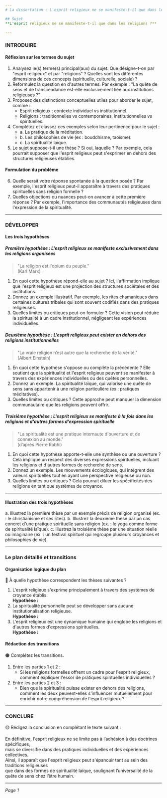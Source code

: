 ```yaml
---
# La dissertation : L'esprit religieux ne se manifeste-t-il que dans les religions ?

## Sujet
**L'esprit religieux ne se manifeste-t-il que dans les religions ?**

---
```


### INTRODUIRE

#### Réflexion sur les termes du sujet

1. Analysez le(s) terme(s) principal(aux) du sujet. Que désigne-t-on par "esprit religieux" et par "religions" ? Quelles sont les différentes dimensions de ces concepts (spirituelle, culturelle, sociale) ?
2. Reformulez la question en d'autres termes. Par exemple : "La quête de sens et de transcendance est-elle exclusivement liée aux institutions religieuses ?"
3. Proposez des distinctions conceptuelles utiles pour aborder le sujet, comme :
   - Esprit religieux : contexte individuel vs institutionnel.
   - Religions : traditionnelles vs contemporaines, institutionnelles vs spirituelles.
4. Complétez et classez ces exemples selon leur pertinence pour le sujet :
   - a. La pratique de la méditation.
   - b. Les philosophies de vie (ex : bouddhisme, taoïsme).
   - c. La spiritualité laïque.
5. Le sujet suppose-t-il une thèse ? Si oui, laquelle ? Par exemple, cela pourrait supposer que l'esprit religieux peut s'exprimer en dehors des structures religieuses établies.

#### Formulation du problème

6. Quelle serait votre réponse spontanée à la question posée ? Par exemple, l'esprit religieux peut-il apparaître à travers des pratiques spirituelles sans religion formelle ?
7. Quelles objections ou nuances peut-on avancer à cette première réponse ? Par exemple, l'importance des communautés religieuses dans l'expression de la spiritualité.

---

### DÉVELOPPER

#### Les trois hypothèses

##### Première hypothèse : L'esprit religieux se manifeste exclusivement dans les religions organisées

> "La religion est l'opium du peuple."  
> (Karl Marx)

1. En quoi cette hypothèse répond-elle au sujet ? Ici, l'affirmation implique que l'esprit religieux est une projection des structures sociétales et des institutions.
2. Donnez un exemple illustratif. Par exemple, les rites chamaniques dans certaines cultures tribales qui sont souvent codifiés dans des pratiques religieuses.
3. Quelles limites ou critiques peut-on formuler ? Cette vision peut réduire la spiritualité à un cadre institutionnel, négligeant les expériences individuelles.

##### Deuxième hypothèse : L'esprit religieux peut exister en dehors des religions institutionnelles

> "La vraie religion n’est autre que la recherche de la vérité."  
> (Albert Einstein)

1. En quoi cette hypothèse s'oppose ou complète la précédente ? Elle soutient que la spiritualité et l'esprit religieux peuvent se manifester à travers des expériences individuelles ou des quêtes personnelles.
2. Donnez un exemple. La spiritualité laïque, qui valorise une quête de sens sans appartenir à une religion particulière (ex : pratiques méditatives).
3. Quelles limites ou critiques ? Cette approche peut manquer la dimension communautaire que les religions peuvent offrir.

##### Troisième hypothèse : L'esprit religieux se manifeste à la fois dans les religions et d'autres formes d'expression spirituelle

> "La spiritualité est une pratique internaute d'ouverture et de connexion au monde."  
> (d’après Pierre Rabhi)

1. En quoi cette hypothèse apporte-t-elle une synthèse ou une ouverture ? Cela implique un respect des diverses expressions spirituelles, incluant les religions et d'autres formes de recherche de sens.
2. Donnez un exemple. Les mouvements écologiques, qui intègrent des valeurs spirituelles tout en ayant une perspective religieuse ou non.
3. Quelles limites ou critiques ? Cela pourrait diluer les spécificités des religions en tant que systèmes de croyance.

---

#### Illustration des trois hypothèses

a. Illustrez la première thèse par un exemple précis de religion organisé (ex. : le christianisme et ses rites).
b. Illustrez la deuxième thèse par un cas concret d'une pratique spirituelle sans religion (ex. : le yoga comme forme de spiritualité laïque).
c. Illustrez la troisième thèse par une situation réelle ou imaginaire (ex. : un festival spirituel qui regroupe plusieurs croyances et philosophies de vie).

---

### Le plan détaillé et transitions

#### Organisation logique du plan

🔴 À quelle hypothèse correspondent les thèses suivantes ?

1. L'esprit religieux s'exprime principalement à travers des systèmes de croyance établis.  
   **Hypothèse :**
2. La spiritualité personnelle peut se développer sans aucune institutionalisation religieuse.  
   **Hypothèse :**
3. L'esprit religieux est une dynamique humaine qui englobe les religions et d'autres formes d'expressions spirituelles.  
   **Hypothèse :**

#### Rédaction des transitions

🟠 Complétez les transitions.

1. Entre les parties 1 et 2 :  
   - Si les religions formelles offrent un cadre pour l'esprit religieux, comment expliquer l'essor de pratiques spirituelles individuelles ?
2. Entre les parties 2 et 3 :  
   - Bien que la spiritualité puisse exister en dehors des religions, comment les deux peuvent-elles s'influencer mutuellement pour enrichir notre compréhension de l'esprit religieux ?

---

### CONCLURE

🟡 Rédigez la conclusion en complétant le texte suivant :

En définitive, l'esprit religieux ne se limite pas à l’adhésion à des doctrines spécifiques,  
mais se diversifie dans des pratiques individuelles et des expériences collectives.  
Ainsi, il apparaît que l'esprit religieux peut s'épanouir tant au sein des traditions religieuses  
que dans des formes de spiritualité laïque, soulignant l’universalité de la quête de sens chez l’être humain.

--- 

*Page 1*
